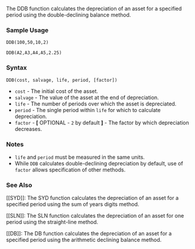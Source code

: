 The DDB function calculates the depreciation of an asset for a specified period using the double-declining balance method.

### Sample Usage

`DDB(100,50,10,2)`

`DDB(A2,A3,A4,A5,2.25)`

### Syntax

`DDB(cost, salvage, life, period, [factor])`

* `cost` - The initial cost of the asset.
* `salvage` - The value of the asset at the end of depreciation.
* `life` - The number of periods over which the asset is depreciated.
* `period` - The single period within `life` for which to calculate depreciation.
* `factor` - **[** OPTIONAL - `2` by default **]** - The factor by which depreciation decreases.

### Notes

* `life` and `period` must be measured in the same units.
* While `DDB` calculates double-declining depreciation by default, use of `factor` allows specification of other methods.

### See Also

[[SYD]]: The SYD function calculates the depreciation of an asset for a specified period using the sum of years digits method.

[[SLN]]: The SLN function calculates the depreciation of an asset for one period using the straight-line method.

[[DB]]: The DB function calculates the depreciation of an asset for a specified period using the arithmetic declining balance method.
